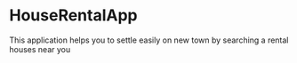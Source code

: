 # HouseRentalApp
This application helps you to settle easily on new town by searching a rental houses near you
